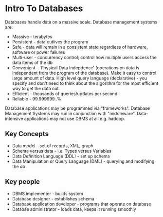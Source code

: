 # Intro To Databases

Databases handle data on a massive scale. Database management systems are:

* Massive - terabytes
* Persistent - data outlives the program
* Safe - data will remain in a consistent state regardless of hardware, software or power failures
* Multi-user - concurrency control; control how multiple users access the data items of the db
* Convenient - 'Physical Data Indepdence' (operations on data is independent from the program of the database). Make it easy to control large amount of data. High level query language (declarative) - you specify and don't need to think about the algorithm for the most efficient way to get the data out.
* Efficient - thousands of queries/updates per second
* Reliable - 99.999999..% 

Database applications may be programmed via "frameworks". Database Management Systems may run in conjunction with "middleware". Data-intensive applications may not use DBMS at all e.g. hadoop.

## Key Concepts

* Data model - set of records, XML, graph
* Schema versus data - i.e. Types versus Variables
* Data Definition Language (DDL) - set up schema
* Data Manipulation or Query Language (DML) - querying and modifying the db

## Key people

* DBMS implementer - builds system
* Database designer - establishes schema
* Database application developer - programs that operate on database
* Databse administrator - loads data, keeps it running smoothly
